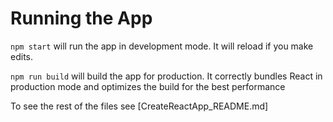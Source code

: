 # Running the App
`npm start` will run the app in development mode. It will reload if you make edits. 

`npm run build` will build the app for production. It correctly bundles React in production mode and optimizes the build for the best performance

To see the rest of the files see [CreateReactApp_README.md]